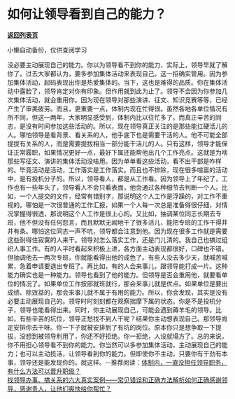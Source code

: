 # 如何让领导看到自己的能力？

[**返回列表页**](/gzh/费曼的小茶馆)

小懒自动备份，仅供查阅学习

没必要主动展现自己的能力。你以为领导看不到你的能力，实际上，领导早就了解你了。过去大家都认为，要多参加集体活动来表现自己。这一招确实管用。因为参加集体活动，起码表现出你是热爱集体的。当下，这也是难得的品质。你在集体活动中露脸了，领导肯定对你有印象。但作用就到此为止了。领导不会因为你参加几次集体活动，就会重用你。因为现在领导对那些演讲、征文、知识竞赛等等，已经产生了审美疲劳。而且，更重要一点，体制内现在忙得很。虽然各地各单位情况有所不同，但这一两年，大家明显感受到，体制内比以往忙多了。而真正辛苦的同志，是没有时间参加这些活动的。所以，现在领导真正关注的是那些能扛硬活儿的人。哪怕领导是看背景、看关系的人，他手底下也是需要干活的人。他不可能全部提拔有关系的人，而是需要提拔相当一部分能干活儿的人。只有这样，领导才能保证正常履职，如果情况更好一点，最好下属还能帮他出几个工作亮点。这就是为啥那些写征文、演讲的集体活动没啥用。因为单单看这些活动，看不出干部是咋样的。毕竟活动是活动，工作落实是工作落实。而且也不排除，现在很多喧嚣的活动中，是有投机分子的。所以，领导看人，都是从工作看。因为领导上了年纪了，工作也有一些年头了，领导看人不会只看表面，他会通过各种细节去判断一个人。比如，一个人提交的文件，经常有错别字，那说明这个人工作是浮躁的，对工作不重视的。哪怕是一次很普通的工作汇报，如果一个人每一次总是准备得很仔细，对情况掌握得很透，那说明这个人工作是很上心的。又比如，抽调某位同志长期去专班，他不但没有任何怨言，而且默默无闻地干了很多活儿，能把专班的工作干得井井有条。哪怕这位同志一声不吭，领导都会注意到他。因为现在很多工作就是需要这些耐得住寂寞的人来干。领导对怎么落实工作，还是门儿清的。我自己也搞过组织人事工作。有的人平时看起来积极上进，各方面主动表现都很好，口碑也不错。但抽调他去一两次专班，你就能看得出他的成色了。有些人没去多少天，就喊苦喊累，急着申请要退出专班了。再比如，有的人会来事儿，跟领导能打成一片。这种能力确实也是一种能力。领导也看到了他的能力。但领导是否会重用他，就要看单位的情况了。如果单位工作按部就班就行，那会来事儿就是优点。如果单位是要出成绩、除效益的，那会来事儿就不属于有用的能力。所以，你会发现，其实是没有必要主动展现自己的。领导时时刻刻都在观察揣摩下属的状态。你是不是投机分子，领导也能看得出来。同时，你主动展现自己，可能会遇到薅羊毛的领导。比如，有些辛苦的坑位，领导正愁找不到人干呢？结果你主动想表现自己。那领导肯定安排你去干呀。你一下子就被安排到了有坑的岗位。原本你只是想争取一下提拔，没想到被领导利用了，你还不好拒绝。你一拒绝，人设就塌方了。总的来说，你不用担心领导看不到你的能力。你当然可以多参加集体活动，主动展现自己的能力；也可以主动揽活，让领导看到你的能力。但即使你不主动，只要你有干劲有本事，领导还是能发现你的。就这样。\--推荐阅读：[体制内，一直没担任领导职务，有什么方法可以晋升职级？](http://mp.weixin.qq.com/s?__biz=Mzk0MzcyOTA5Ng==&mid=2247488554&idx=1&sn=98bbb3ec05babf166f2c425fa6c94030&chksm=c32e248df459ad9b5df9b1dc627f1d38be245a3ad25cb45145e089337c3ed030eee295bd6a16&scene=21#wechat_redirect)  
[找领导办事、搞关系的六大真实案例——常见错误和正确方法解析](http://mp.weixin.qq.com/s?__biz=Mzk0MzcyOTA5Ng==&mid=2247487932&idx=2&sn=49f44bd0a9ce5c3abd4fde278f6fe7d4&chksm=c32e211bf459a80dcbb8a1f8caf858219dc3d8d1105054e0a27ac8380b907e32b12b6e63031f&scene=21#wechat_redirect)[如何正确感谢领导，感谢贵人，让他们爽快给你帮忙？](http://mp.weixin.qq.com/s?__biz=Mzk0MzcyOTA5Ng==&mid=2247487860&idx=2&sn=78eef448e1e59e26e960dfb34c46a6b9&chksm=c32e21d3f459a8c598c43f2491e1a1b683024cf9861b15a74f871f28104cb394840a37dce5d7&scene=21#wechat_redirect)

